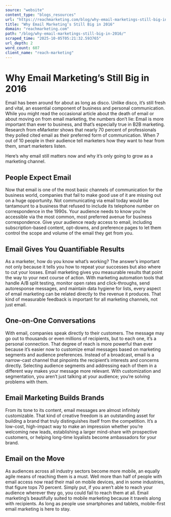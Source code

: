 ```yaml
---
source: "website"
content_type: "blogs_resources"
url: "https://reachmarketing.com/blog/why-email-marketings-still-big-in-2016/"
title: "Why Email Marketing’s Still Big in 2016"
domain: "reachmarketing.com"
path: "/blog/why-email-marketings-still-big-in-2016/"
scraped_time: "2025-10-05T05:21:32.593765"
url_depth: 2
word_count: 607
client_name: "reach-marketing"
---
```


# Why Email Marketing’s Still Big in 2016

Email has been around for about as long as disco. Unlike disco, it’s still fresh and vital, an essential component of business and personal communication. While you might read the occasional article about the death of email or about moving on from email marketing, the numbers don’t lie: Email is more important than ever to business, and that’s especially true in B2B marketing. Research from eMarketer shows that nearly 70 percent of professionals they polled cited email as their preferred form of communication. When 7 out of 10 people in their audience tell marketers how they want to hear from them, smart marketers listen.

Here’s why email still matters now and why it’s only going to grow as a marketing channel.

## People Expect Email

Now that email is one of the most basic channels of communication for the business world, companies that fail to make good use of it are missing out on a huge opportunity. Not communicating via email today would be tantamount to a business that refused to include its telephone number on correspondence in the 1990s. Your audience needs to know you’re accessible via the most common, most preferred avenue for business correspondence. Give your audience ready access to email, including subscription-based content, opt-downs, and preference pages to let them control the scope and volume of the email they get from you.

## Email Gives You Quantifiable Results

As a marketer, how do you know what’s working? The answer’s important not only because it tells you how to repeat your successes but also where to cut your losses. Email marketing gives you measurable results that point the way to your next course of action. With marketing automation tools that handle A/B split testing, monitor open rates and click-throughs, send autoresponse messages, and maintain data hygiene for lists, every aspect of email marketing can be related directly to the revenue it produces. That kind of measurable feedback is important for all marketing channels, not just email.

## One-on-One Conversations

With email, companies speak directly to their customers. The message may go out to thousands or even millions of recipients, but to each one, it’s a personal connection. That degree of reach is more powerful than ever because it’s easier now to customize email messages based on marketing segments and audience preferences. Instead of a broadcast, email is a narrow-cast channel that pinpoints the recipient’s interests and concerns directly. Selecting audience segments and addressing each of them in a different way makes your message more relevant. With customization and segmentation, you aren’t just talking at your audience; you’re solving problems with them.

## Email Marketing Builds Brands

From its tone to its content, email messages are almost infinitely customizable. That kind of creative freedom is an outstanding asset for building a brand that truly distinguishes itself from the competition. It’s a low-cost, high-impact way to make an impression whether you’re welcoming new leads, establishing a larger mind-share with prospective customers, or helping long-time loyalists become ambassadors for your brand.

## Email on the Move

As audiences across all industry sectors become more mobile, an equally agile means of reaching them is a must. Well more than half of people with email access now read their mail on mobile devices, and in some industries, that figure tops 70 percent. Simply put, if you aren’t able to reach your audience wherever they go, you could fail to reach them at all. Email marketing’s beautifully suited to mobile marketing because it travels along with recipients. As long as people use smartphones and tablets, mobile-first email marketing is here to stay.